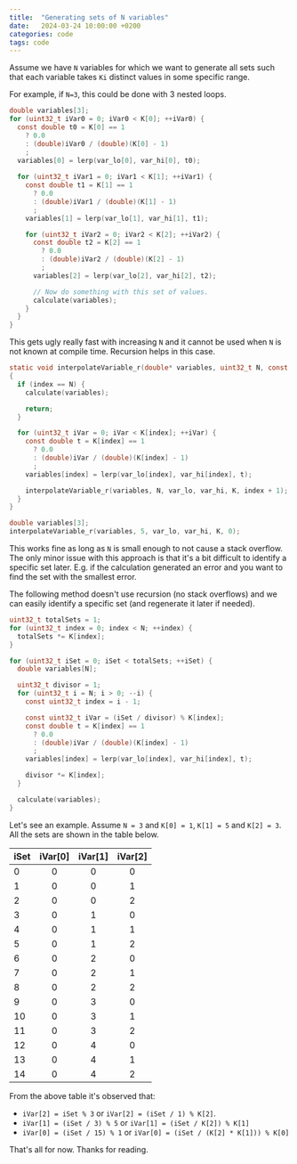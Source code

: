 ```yaml
---
title:  "Generating sets of N variables"
date:   2024-03-24 10:00:00 +0200
categories: code
tags: code
---
```


Assume we have `N` variables for which we want to generate all sets such that each variable takes `Ki` distinct values in some specific range. 

For example, if `N=3`, this could be done with 3 nested loops.

```c
double variables[3];
for (uint32_t iVar0 = 0; iVar0 < K[0]; ++iVar0) {
  const double t0 = K[0] == 1 
    ? 0.0
    : (double)iVar0 / (double)(K[0] - 1)
    ;
  variables[0] = lerp(var_lo[0], var_hi[0], t0);
  
  for (uint32_t iVar1 = 0; iVar1 < K[1]; ++iVar1) {
    const double t1 = K[1] == 1 
      ? 0.0
      : (double)iVar1 / (double)(K[1] - 1)
      ;
    variables[1] = lerp(var_lo[1], var_hi[1], t1);

    for (uint32_t iVar2 = 0; iVar2 < K[2]; ++iVar2) {
      const double t2 = K[2] == 1 
        ? 0.0 
        : (double)iVar2 / (double)(K[2] - 1)
        ;
      variables[2] = lerp(var_lo[2], var_hi[2], t2);

      // Now do something with this set of values.
      calculate(variables);
    }
  }
}
```

This gets ugly really fast with increasing `N` and it cannot be used when `N` is not known at compile time. Recursion helps in this case.

```c
static void interpolateVariable_r(double* variables, uint32_t N, const double* var_lo, const double* var_hi, const uint32_t* K, uint32_t index)
{
  if (index == N) {
    calculate(variables);

    return;
  }

  for (uint32_t iVar = 0; iVar < K[index]; ++iVar) {
    const double t = K[index] == 1 
      ? 0.0
      : (double)iVar / (double)(K[index] - 1)
      ;
    variables[index] = lerp(var_lo[index], var_hi[index], t);

    interpolateVariable_r(variables, N, var_lo, var_hi, K, index + 1);
  }
}

double variables[3];
interpolateVariable_r(variables, 5, var_lo, var_hi, K, 0);
```

This works fine as long as `N` is small enough to not cause a stack overflow. The only minor issue with this approach is that it's a bit difficult to identify a specific set later. E.g. if the calculation generated an error and you want to find the set with the smallest error.

The following method doesn't use recursion (no stack overflows) and we can easily identify a specific set (and regenerate it later if needed).

```c
uint32_t totalSets = 1;
for (uint32_t index = 0; index < N; ++index) {
  totalSets *= K[index];
}

for (uint32_t iSet = 0; iSet < totalSets; ++iSet) {
  double variables[N];

  uint32_t divisor = 1;
  for (uint32_t i = N; i > 0; --i) {
    const uint32_t index = i - 1;

    const uint32_t iVar = (iSet / divisor) % K[index];
    const double t = K[index] == 1
      ? 0.0
      : (double)iVar / (double)(K[index] - 1)
      ;
    variables[index] = lerp(var_lo[index], var_hi[index], t);

    divisor *= K[index];
  }

  calculate(variables);
}
```

Let's see an example. Assume `N = 3` and `K[0] = 1`, `K[1] = 5` and `K[2] = 3`. All the sets are shown in the table below.

iSet | iVar[0] | iVar[1] | iVar[2]
-|:-:|:-:|:-:
0 | 0 | 0 | 0
1 | 0 | 0 | 1
2 | 0 | 0 | 2
3 | 0 | 1 | 0
4 | 0 | 1 | 1
5 | 0 | 1 | 2
6 | 0 | 2 | 0
7 | 0 | 2 | 1
8 | 0 | 2 | 2
9 | 0 | 3 | 0
10 | 0 | 3 | 1
11 | 0 | 3 | 2
12 | 0 | 4 | 0
13 | 0 | 4 | 1
14 | 0 | 4 | 2

From the above table it's observed that:
- `iVar[2] = iSet % 3` or `iVar[2] = (iSet / 1) % K[2]`.
- `iVar[1] = (iSet / 3) % 5` or `iVar[1] = (iSet / K[2]) % K[1]`
- `iVar[0] = (iSet / 15) % 1` or `iVar[0] = (iSet / (K[2] * K[1])) % K[0]`


That's all for now. Thanks for reading.
